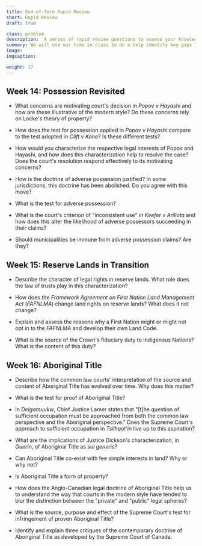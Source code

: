 ```yaml
---
title: End-of-Term Rapid Review
short: Rapid Review
draft: true

class: problem
description:  A series of rapid review questions to assess your knowledge and understanding at the end of Winter term.
summary: We will use our time in class to do a help identify key gaps in your knowledge and understanding in the course this term, with an emphasis on the weeks since our last review. To that end, I have provided a list of "rapid review" questions for you to read and consider. I don’t suggest that you address them all in full detail. Instead, read each and consider your answer for no more than a minute or two. You can come back to these questions in more detail as part of your exam preparation--their purpose at this point is only to provide a check on what you've learned so far and to help you to discover where you can most effectively focus your studying.
image: 
imgcaption: 

weight: 17
---
```


## Week 14: Possession Revisited

- What concerns are motivating court's decision in *Popov v Hayashi* and how are these illustrative of the modern style? Do these concerns rely on Locke's theory of property?

- How does the test for possession applied in *Popov v Hayashi* compare to the test adopted in *Clift v Kane*? Is these different tests?

- How would you characterize the respective legal interests of Popov and Hayashi, and how does this characterization help to resolve the case? Does the court's resolution respond effectively to its motivating concerns? 

- How is the doctrine of adverse possession justified? In some jurisdictions, this doctrine has been abolished. Do you agree with this move? 

- What is the test for adverse possession? 

- What is the court's criterion of "inconsistent use" in *Keefer v Arillota* and how does this alter the likelihood of adverse possessors succeeding in their claims? 

- Should municipalities be immune from adverse possession claims? Are they?

## Week 15: Reserve Lands in Transition

- Describe the character of legal rights in reserve lands. What role does the law of trusts play in this characterization?

- How does the *Framework Agreement on First Nation Land Management Act* (*FAFNLMA*) change land rights on reserve lands? What does it not change?

- Explain and assess the reasons why a First Nation might or might not opt in to the *FAFNLMA* and develop their own Land Code.

- What is the source of the Crown's fiduciary duty to Indigenous Nations? What is the content of this duty? 

## Week 16: Aboriginal Title

- Describe how the common law courts' interpretation of the source and content of Aboriginal Title has evolved over time. Why does this matter?

- What is the test for proof of Aboriginal Title? 

- In *Delgamuukw*, Chief Justice Lamer states that "[t]he question of sufficient occupation must be approached from both the common law perspective and the Aboriginal perspective." Does the Supreme Court's approach to sufficient occupation in *Tsilhqot'in* live up to this aspiration? 

- What are the implications of Justice Dickson's characterization, in *Guerin*, of Aboriginal Title as *sui generis*? 

- Can Aboriginal Title co-exist with fee simple interests in land? Why or why not? 

- Is Aboriginal Title a form of property? 

- How does the Anglo-Canadian legal doctrine of Aboriginal Title help us to understand the way that courts in the modern style have tended to blur the distinction between the "private" and "public" legal spheres? 

- What is the source, purpose and effect of the Supreme Court's test for infringement of proven Aboriginal Title? 

- Identify and explain three critiques of the contemporary doctrine of Aboriginal Title as developed by the Supreme Court of Canada. 